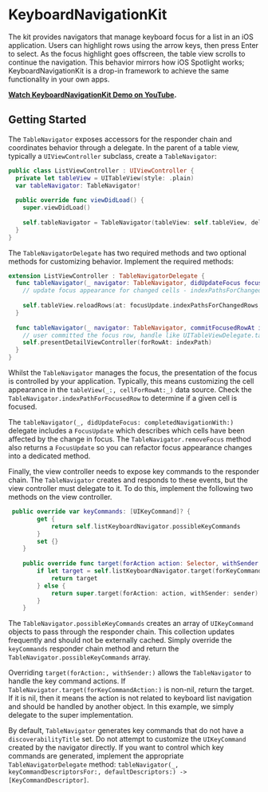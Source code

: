 # KeyboardNavigationKit
The kit provides navigators that manage keyboard focus for a list in an iOS application. Users can highlight rows using the arrow keys, then press Enter to select. As the focus highlight goes offscreen, the table view scrolls to continue the navigation. This behavior mirrors how iOS Spotlight works; KeyboardNavigationKit is a drop-in framework to achieve the same functionality in your own apps.

**[Watch KeyboardNavigationKit Demo on YouTube](https://www.youtube.com/watch?v=zTc5e7zXEag).**

## Getting Started

The `TableNavigator` exposes accessors for the responder chain and coordinates behavior through a delegate. In the parent of a table view, typically a `UIViewController` subclass, create a `TableNavigator`:

```swift
public class ListViewController : UIViewController {
  private let tableView = UITableView(style: .plain)
  var tableNavigator: TableNavigator!
   
  public override func viewDidLoad() {
    super.viewDidLoad()
    
    self.tableNavigator = TableNavigator(tableView: self.tableView, delegate: self)
  }
}
```

The `TableNavigatorDelegate` has two required methods and two optional methods for customizing behavior. Implement the required methods:

```swift
extension ListViewController : TableNavigatorDelegate {
  func tableNavigator(_ navigator: TableNavigator, didUpdateFocus focusUpdate: TableNavigator.FocusUpdate, completedNavigationWith context: TableNavigator.NavigationCompletionContext) {
    // update focus appearance for changed cells - indexPathsForChangedRows contains indexPaths corresponding to the newly-focused row and the previously-focused row
    
    self.tableView.reloadRows(at: focusUpdate.indexPathsForChangedRows, animated: false)
  }
      
  func tableNavigator(_ navigator: TableNavigator, commitFocusedRowAt indexPath: IndexPath) {
    // user committed the focus row, handle like UITableViewDelegate.tableView(_:, didSelectRowAt:)
    self.presentDetailViewController(forRowAt: indexPath)
  }
}
```

Whilst the `TableNavigator` manages the focus, the presentation of the focus is controlled by your application. Typically, this means customizing the cell appearance in the `tableView(_:, cellForRowAt:_)` data source. Check the `TableNavigator.indexPathForFocusedRow` to determine if a given cell is focused. 

The `tableNavigator(_, didUpdateFocus: completedNavigationWith:)` delegate includes a `FocusUpdate` which describes which cells have been affected by the change in focus. The `TableNavigator.removeFocus` method also returns a `FocusUpdate` so you can refactor focus appearance changes into a dedicated method. 

Finally, the view controller needs to expose key commands to the responder chain. The `TableNavigator` creates and responds to these events, but the view controller must delegate to it. To do this, implement the following two methods on the view controller.

```swift
 public override var keyCommands: [UIKeyCommand]? {
        get {
            return self.listKeyboardNavigator.possibleKeyCommands
        }
        set {}
    }
    
    public override func target(forAction action: Selector, withSender sender: Any?) -> Any? {
        if let target = self.listKeyboardNavigator.target(forKeyCommandAction: action) {
            return target
        } else {
            return super.target(forAction: action, withSender: sender)
        }
    }
```

The `TableNavigator.possibleKeyCommands` creates an array of `UIKeyCommand` objects to pass through the responder chain. This collection updates frequently and should not be externally cached. Simply override the `keyCommands` responder chain method and return the `TableNavigator.possibleKeyCommands` array.

Overriding `target(forAction:, withSender:)` allows the `TableNavigator` to handle the key command actions. If `TableNavigator.target(forKeyCommandAction:)` is non-nil, return the target. If it is nil, then it means the action is not related to keyboard list navigation and should be handled by another object. In this example, we simply delegate to the super implementation.

By default, `TableNavigator` generates key commands that do not have a `discoverabilityTitle` set. Do not attempt to customize the `UIKeyCommand` created by the navigator directly. If you want to control which key commands are generated, implement the appropriate `TableNavigatorDelegate` method: `tableNavigator(_, keyCommandDescriptorsFor:, defaultDescriptors:) -> [KeyCommandDescriptor]`.
